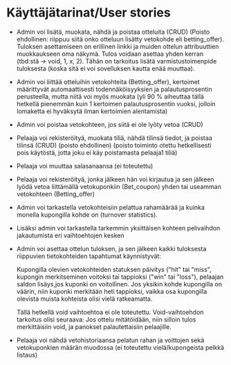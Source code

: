 # Käyttäjätarinat/User stories

* Admin voi lisätä, muokata, nähdä ja poistaa otteluita (CRUD) (Poisto ehdollinen: riippuu siitä onko otteluun lisätty vetokohde eli betting_offer). Tuloksen asettamiseen on erillinen linkki ja muiden ottelun attribuuttien muokkaukseen oma näkymä. Tulos voidaan asettaa yhden kerran (tbd:stä -> void, 1, x, 2). Tähän on tarkoitus lisätä varmistustoimenpide tuloksesta (koska sitä ei voi sovelluksen kautta enää muuttaa).

* Admin voi liittää otteluihin vetokohteita (Betting_offer), kertoimet määrittyvät automaattisesti todennäköisyyksien ja palautusprosentin perusteella, mutta niitä voi myös muokata (yli 90 % aiheuttaa tällä hetkellä pienemmän kuin 1 kertoimen palautusprosentin vuoksi, jolloin lomaketta ei hyväksytä ilman kertoimien alentamista)

* Admin voi poistaa vetokohteen, jos siitä ei ole lyöty vetoa (CRUD)

* Pelaaja voi rekisteröityä, muokata tiliä, nähdä tilinsä tiedot, ja poistaa tilinsä (CRUD) (poisto ehdollinen)
(poisto toiminto otettu hetkellisesti pois käytöstä, jotta joku ei käy poistamasta pelaaja1 tiliä)

* Pelaaja voi muuttaa salasanaansa (ei toteutettu)

* Pelaaja voi rekisteröityä, jonka jälkeen hän voi kirjautua ja sen jälkeen lyödä vetoa liittämällä vetokuponkiin (Bet_coupon) yhden tai useamman vetokohteen (Betting_offer)

* Admin voi tarkastella vetokohteisiin pelattua rahamäärää ja kuinka monella kupongilla kohde on (turnover statistics).

* Lisäksi admin voi tarkastella tarkemmin yksittäisen kohteen pelivaihdon jakautumista eri vaihtoehtojen kesken

* Admin voi asettaa ottelun tuloksen, ja sen jälkeen kaikki tuloksesta riippuvien tietokohteiden tapahtumat käynnistyvät:
  
  Kupongilla olevien vetokohteiden statuksen päivitys ("hit" tai "miss", kupongin merkitseminen voitoksi tai tappioksi ("win" tai   "loss"), pelaajan saldon lisäys,jos kuponki on voitollinen. Jos yksikin kohde kupongilla on väärin, niin kuponki merkitään heti tappioksi, vaikka osa kupongilla olevista muista kohteista olisi vielä ratkeamatta.  
    
    Tällä hetkellä void vaihtoehtoa ei ole toteutettu. Void-vaihtoehdon tarkoitus olisi seuraava: Jos ottelu mitätöidään, niin silloin tulos merkittäisiin void, ja panokset palautettaisiin pelaajille. 

* Pelaaja voi nähdä vetohistoriaansa pelatun rahan ja voittojen sekä vetokuponkien määrän muodossa (ei toteutettu vielä/kupongeista pelkkä listaus)

